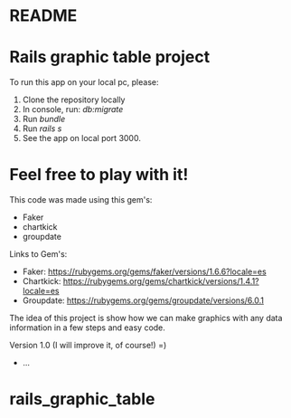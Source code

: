 # README

# Rails graphic table project

To run this app on your local pc, please:
1) Clone the repository locally
2) In console, run: *db:migrate*
3) Run *bundle*
4) Run *rails s*
5) See the app on local port 3000.

# Feel free to play with it!

This code was made using this gem's:
 * Faker
 * chartkick
 * groupdate

Links to Gem's:
 * Faker: https://rubygems.org/gems/faker/versions/1.6.6?locale=es
 * Chartkick: https://rubygems.org/gems/chartkick/versions/1.4.1?locale=es
 * Groupdate: https://rubygems.org/gems/groupdate/versions/6.0.1

The idea of this project is show how we can make graphics with any data information in a few steps and easy code.

Version 1.0 (I will improve it, of course!) =)

* ...
# rails_graphic_table
